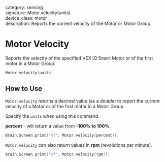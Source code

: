 category: sensing  
signature: Motor.velocity(units)  
device_class: motor  
description: Reports the current velocity of the Motor or Motor Group.  

# Motor Velocity

Reports the velocity of the specified VEX IQ Smart Motor or of the first motor in a Motor Group.

```cpp
Motor.velocity(units)
```

## How to Use

`Motor.velocity` returns a decimal value (as a *double*) to report the current velocity of a Motor or of the first motor in a Motor Group. 

Specify the `units` when using this command.

**percent** - will return a value from **-100% to 100%**.
 
```cpp
Brain.Screen.print("%f", Motor.velocity(percent));
```
  
`Motor.velocity` can also return values in **rpm** (revolutions per minute).

```cpp
Brain.Screen.print("%f", Motor.velocity(rpm));
``` 

<advanced>
</advanced>